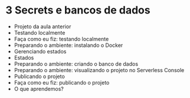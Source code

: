 # 3 Secrets e bancos de dados
- Projeto da aula anterior
- Testando localmente
- Faça como eu fiz: testando localmente
- Preparando o ambiente: instalando o Docker
- Gerenciando estados
- Estados
- Preparando o ambiente: criando o banco de dados
- Preparando o ambiente: visualizando o projeto no Serverless Console
- Publicando o projeto
- Faça como eu fiz: publicando o projeto
- O que aprendemos?